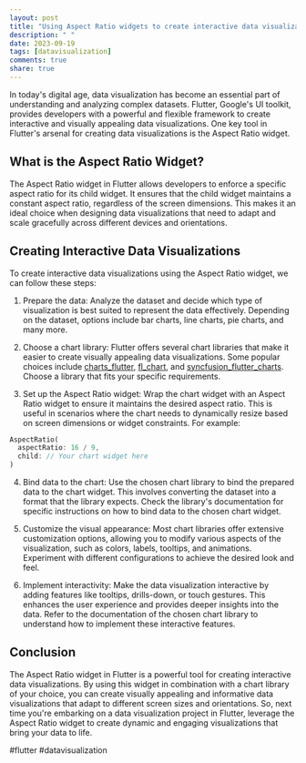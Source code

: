 ```yaml
---
layout: post
title: "Using Aspect Ratio widgets to create interactive data visualizations in Flutter"
description: " "
date: 2023-09-19
tags: [datavisualization]
comments: true
share: true
---
```


In today's digital age, data visualization has become an essential part of understanding and analyzing complex datasets. Flutter, Google's UI toolkit, provides developers with a powerful and flexible framework to create interactive and visually appealing data visualizations. One key tool in Flutter's arsenal for creating data visualizations is the Aspect Ratio widget.

## What is the Aspect Ratio Widget?

The Aspect Ratio widget in Flutter allows developers to enforce a specific aspect ratio for its child widget. It ensures that the child widget maintains a constant aspect ratio, regardless of the screen dimensions. This makes it an ideal choice when designing data visualizations that need to adapt and scale gracefully across different devices and orientations.

## Creating Interactive Data Visualizations

To create interactive data visualizations using the Aspect Ratio widget, we can follow these steps:

1. Prepare the data: Analyze the dataset and decide which type of visualization is best suited to represent the data effectively. Depending on the dataset, options include bar charts, line charts, pie charts, and many more.

2. Choose a chart library: Flutter offers several chart libraries that make it easier to create visually appealing data visualizations. Some popular choices include [charts_flutter](https://pub.dev/packages/charts_flutter), [fl_chart](https://pub.dev/packages/fl_chart), and [syncfusion_flutter_charts](https://pub.dev/packages/syncfusion_flutter_charts). Choose a library that fits your specific requirements.

3. Set up the Aspect Ratio widget: Wrap the chart widget with an Aspect Ratio widget to ensure it maintains the desired aspect ratio. This is useful in scenarios where the chart needs to dynamically resize based on screen dimensions or widget constraints. For example:

```dart
AspectRatio(
  aspectRatio: 16 / 9,
  child: // Your chart widget here
)
```

4. Bind data to the chart: Use the chosen chart library to bind the prepared data to the chart widget. This involves converting the dataset into a format that the library expects. Check the library's documentation for specific instructions on how to bind data to the chosen chart widget.

5. Customize the visual appearance: Most chart libraries offer extensive customization options, allowing you to modify various aspects of the visualization, such as colors, labels, tooltips, and animations. Experiment with different configurations to achieve the desired look and feel.

6. Implement interactivity: Make the data visualization interactive by adding features like tooltips, drills-down, or touch gestures. This enhances the user experience and provides deeper insights into the data. Refer to the documentation of the chosen chart library to understand how to implement these interactive features.

## Conclusion

The Aspect Ratio widget in Flutter is a powerful tool for creating interactive data visualizations. By using this widget in combination with a chart library of your choice, you can create visually appealing and informative data visualizations that adapt to different screen sizes and orientations. So, next time you're embarking on a data visualization project in Flutter, leverage the Aspect Ratio widget to create dynamic and engaging visualizations that bring your data to life.

#flutter #datavisualization